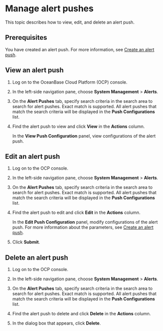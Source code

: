 # Manage alert pushes

This topic describes how to view, edit, and delete an alert push.

## Prerequisites

You have created an alert push. For more information, see [Create an alert push](20.create-alarm-push.md).

## View an alert push

1. Log on to the OceanBase Cloud Platform (OCP) console.

2. In the left-side navigation pane, choose **System Management** > **Alerts**.

3. On the **Alert Pushes** tab, specify search criteria in the search area to search for alert pushes. Exact match is supported. All alert pushes that match the search criteria will be displayed in the **Push Configurations** list.

4. Find the alert push to view and click **View** in the **Actions** column.

   In the **View Push Configuration** panel, view configurations of the alert push.

## Edit an alert push

1. Log on to the OCP console.

2. In the left-side navigation pane, choose **System Management** > **Alerts**.

3. On the **Alert Pushes** tab, specify search criteria in the search area to search for alert pushes. Exact match is supported. All alert pushes that match the search criteria will be displayed in the **Push Configurations** list.

4. Find the alert push to edit and click **Edit** in the **Actions** column.

   In the **Edit Push Configuration** panel, modify configurations of the alert push. For more information about the parameters, see [Create an alert push](20.create-alarm-push.md).

5. Click **Submit**.

## Delete an alert push

1. Log on to the OCP console.

2. In the left-side navigation pane, choose **System Management** > **Alerts**.

3. On the **Alert Pushes** tab, specify search criteria in the search area to search for alert pushes. Exact match is supported. All alert pushes that match the search criteria will be displayed in the **Push Configurations** list.

4. Find the alert push to delete and click **Delete** in the **Actions** column.

5. In the dialog box that appears, click **Delete**.

